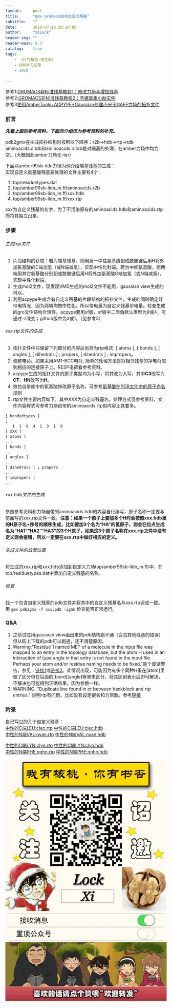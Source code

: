 ```yaml
---
layout:     post
title:      "gmx Gromacs如何自定义残基"
subtitle:   ""
date:       2019-07-10 20:20:00
author:     "XiLock"
header-img: ""
header-mask: 0.3
catalog:    true
tags:
    - 《斤竹精舍·游艺集》
    - GMX学习记录
    - 2019

---
```


参考1:[GROMACS非标准残基教程1：修改力场与增加残基](https://jerkwin.github.io/2017/09/14/GROMACS%E9%9D%9E%E6%A0%87%E5%87%86%E6%AE%8B%E5%9F%BA%E6%95%99%E7%A8%8B1-%E4%BF%AE%E6%94%B9%E5%8A%9B%E5%9C%BA%E4%B8%8E%E5%A2%9E%E5%8A%A0%E6%AE%8B%E5%9F%BA/)    
参考2:[GROMACS非标准残基教程2：芋螺毒素小肽实例](https://jerkwin.github.io/2017/09/20/GROMACS%E9%9D%9E%E6%A0%87%E5%87%86%E6%AE%8B%E5%9F%BA%E6%95%99%E7%A8%8B2-%E8%8A%8B%E8%9E%BA%E6%AF%92%E7%B4%A0%E5%B0%8F%E8%82%BD%E5%AE%9E%E4%BE%8B/)    
参考3[使用AmberTools+ACPYPE+Gaussian创建小分子GAFF力场的拓扑文件](https://jerkwin.github.io/2015/12/08/%E4%BD%BF%E7%94%A8AmberTools+ACPYPE+Gaussian%E5%88%9B%E5%BB%BA%E5%B0%8F%E5%88%86%E5%AD%90GAFF%E5%8A%9B%E5%9C%BA%E7%9A%84%E6%8B%93%E6%89%91%E6%96%87%E4%BB%B6/)  

### 前言

***先看上面的参考资料，下面的介绍仅为参考资料的补充。***    

pdb2gmx在生成拓扑结构时按照以下顺序：r2b->hdb->rtp->tdb  
aminoacids.c.tdb和aminoacids.n.tdb是对端基的处理，在amber力场中均为空。（大概因此amber力场无-ter）  

下面以amber99sb-ildn力场为例介绍端基残基的生成：  
实现自定义氨基酸残基要处理的文件主要有4个：  
1. top/residuetypes.dat  
1. top/amber99sb-ildn_m.ff/aminoacids.r2b  
1. top/amber99sb-ildn_m.ff/xxx.hdb  
1. top/amber99sb-ildn_m.ff/xxx.rtp  

xxx为自定义残基的名字，为了不污染原有的aminoacids.hdb和aminoacids.rtp而将其独立出来。  

### 步骤
###### 生成top文件
1. 片段结构的获取：若为端基残基，则用另一中性氨基酸配成酰胺键后用H将外加氨基酸的C端加氢（或N端减氢），实现中性化封端。若为中间氨基酸，则两端用其它氨基酸分别配成酰胺键后用H将外加氨基酸C端加氢（或N端减氢），实现中性化封端。
1. 生成mol2文件，现发现VMD生成的mol2文件不能用，gaussian view生成的可以。
1. 利用acpype生成含有自定义残基的片段结构的拓扑文件，生成的同时确定好带电情况，因为两端均做中性化，所以带电量为自定义残基带电量。检查生成的gro文件结构合理性。acpype要用sf版，sf版中二面角默认类型为9或4，可通过-z改变；github版中为3或1。（见参考3）
###### xxx.rtp文件的生成
1. 拓扑文件中只保留下列部分的内容后另存为rtp格式: [ atoms ], [ bonds ], [ angles ], [ dihedrals ] ; propers, [ dihedrals ] ; impropers。  
1. 调整电荷。如果采用AM1-BCC电荷, 简单的处理方法是将相邻残基的净电荷加到相应的连接原子上。RESP电荷看参考资料。  
1. acpype生成的拓扑文件的原子类型均为小写，将其改为大写，其中**C3**改写为**CT**，**HN**改写为**H**。
1. 效仿自带库中的氨基酸修改原子名称，可参考[氨基酸在PDB文件中的原子命名规则](http://blog.sciencenet.cn/blog-3387981-1118283.html)  
1. rtp文件主要内容如下，其中XXX为自定义残基名，处理方式见参考资料，文件内容样式可参考力场自带的aminoacids.rtp但内容比其要多。

```
[ bondedtypes ]
;
   1  1  9  4  1  3  1  0
[ XXX ]
[ atoms ]
...
[ bonds ]
...
[ angles ]
...
[ dihedrals ] ; propers
...
[ impropers ]
...
```


###### xxx.hdb文件的生成
参照参考资料和力场自带的aminoacids.hdb的内容自行编写，原子名称一定要与前面写的xxx.rtp文件一致。**注意：如果一个原子上要加多个H时会按照xxx.hdb里的H原子名+序号的顺序生成，比如要加3个名为“HA”的氢原子，则会在位点生成名为“HA1”“HA2”“HA3”的3个H原子，如果这3个原子名称在xxx.rtp文件中没有定义则会报错，所以一定要在xxx.rtp中做好相应的定义。**  

###### 生成文件的放置位置
将生成的xxx.rtp和xxx.hdb添加到自定义力场top/amber99sb-ildn_m.ff/中，在top/residuetypes.dat中添加自定义残基的名称。

###### 检查
找一个包含自定义残基的pdb文件并将其中的自定义残基名与xxx.rtp调成一致。  
用 `gmx pdb2gmx -f xxx.pdb -ignh` 检查能否正常运行。  

### Q&A
1. 之前试过用gaussian view画出来的pdb结构跑不通（会包其他残基的错误）但从网上下载的pdb可以跑通，还不清楚原因。
1. Warning:"Residue 1 named MET of a molecule in the input file was mapped to an entry in the topology database, but the atom H used in an interaction of type angle in that entry is not found in the input file. Perhaps your atom and/or residue naming needs to be fixed."是个废话警告，参见：[链接1](https://mailman-1.sys.kth.se/pipermail/gromacs.org_gmx-users/2017-June/113727.html)或[链接2](https://www.mail-archive.com/gromacs.org_gmx-users@maillist.sys.kth.se/msg34572.html)。此情况出现，可能因为有多个同种H虽在[atom]里做了区分但在后面的[bond][angle]等里未区分，将其区别表示后即可解决，不解决也可能得到正确结果，因为参数一样。
1. WARNING: "Duplicate line found in or between hackblock and rtp entries." 说明rtp有问题，比如没有设定键长和力常数。参考[链接](https://www.mail-archive.com/gromacs.org_gmx-users@maillist.sys.kth.se/msg20274.html)



### 附录
自己写过的几个自定义残基：  
[中性的C端LEU:clec.rtp](https://github.com/molakirlee/Blog_Attachment_A/blob/main//gmx/custom_residues/clec.rtp)
[中性的C端LEU:clec.hdb](https://github.com/molakirlee/Blog_Attachment_A/blob/main//gmx/custom_residues/clec.hdb)  
[中性的N端VAL:nvan.rtp](https://github.com/molakirlee/Blog_Attachment_A/blob/main//gmx/custom_residues/nvan.rtp)
[中性的N端VAL:nvan.hdb](https://github.com/molakirlee/Blog_Attachment_A/blob/main//gmx/custom_residues/nvan.hdb)  

[中性的C端LYN:clyn.rtp](https://github.com/molakirlee/Blog_Attachment_A/blob/main//gmx/custom_residues/clyn.rtp)
[中性的C端LYN:clyn.hdb](https://github.com/molakirlee/Blog_Attachment_A/blob/main//gmx/custom_residues/clyn.hdb)  
[中性的N端PHE:nphn.rtp](https://github.com/molakirlee/Blog_Attachment_A/blob/main//gmx/custom_residues/nphn.rtp)
[中性的N端PHE:nphn.hdb](https://github.com/molakirlee/Blog_Attachment_A/blob/main//gmx/custom_residues/nphn.hdb)  

![](/img/wc-tail.GIF)
